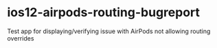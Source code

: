 # ios12-airpods-routing-bugreport
Test app for displaying/verifying issue with AirPods not allowing routing overrides
